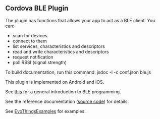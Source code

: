 
## Cordova BLE Plugin

The plugin has functions that allows your app to act as a BLE client.
You can:
* scan for devices
* connect to them
* list services, characteristics and descriptors
* read and write characteristics and descriptors
* request notification
* poll RSSI (signal strength)

To build documentation, run this command:
jsdoc -l -c conf.json ble.js

This plugin is implemented on Android and iOS.

See [this](introduction.md) for a general introduction to BLE programming.

See the reference documentation ([source code](https://github.com/evothings/cordova-ble/blob/master/ble.js)) for details.

See [EvoThingsExamples](https://github.com/evothings/EvoThingsExamples) for examples.
